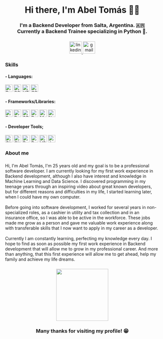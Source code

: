 <h1 align="center">Hi there, I'm Abel Tomás 👋😊</h1>

###

<h3 align="center">I'm a Backend Developer from Salta, Argentina. 🇦🇷<br>Currently a Backend Trainee specializing in Python 🐍.</h3>

###

<div align="center">
  <a href="https://www.linkedin.com/in/abel-tomas-romero/" target="_blank">
    <img src="https://img.shields.io/static/v1?message=LinkedIn&logo=linkedin&label=&color=0077B5&logoColor=white&labelColor=&style=for-the-badge" height="40" alt="linkedin logo"  />
  </a>
  <a href="mailto:abeltomasr98@gmail.com" target="_blank">
    <img src="https://img.shields.io/static/v1?message=Gmail&logo=gmail&label=&color=D14836&logoColor=white&labelColor=&style=for-the-badge" height="40" alt="gmail logo"  />
  </a>
</div>

###

<h3 align="left">Skills</h3>

<h4>- Languages:</h4>
<p>
    <img src="https://example.com/python-icon.png" alt="Python" width="24" height="24">
    <img src="https://example.com/sql-icon.png" alt="SQL" width="24" height="24">
    <img src="https://example.com/html-icon.png" alt="HTML" width="24" height="24">
    <img src="https://example.com/css-icon.png" alt="CSS" width="24" height="24">
</p>

<h4>- Frameworks/Libraries:</h4>
<p>
    <img src="https://example.com/fastapi-icon.png" alt="FastAPI" width="24" height="24">
    <img src="https://example.com/reflex-icon.png" alt="Reflex" width="24" height="24">
    <img src="https://example.com/sqlalchemy-icon.png" alt="SQLAlchemy" width="24" height="24">
    <img src="https://example.com/pandas-icon.png" alt="Pandas" width="24" height="24">
    <img src="https://example.com/matplotlib-icon.png" alt="Matplotlib" width="24" height="24">
    <img src="https://example.com/numpy-icon.png" alt="Numpy" width="24" height="24">
</p>

<h4>- Developer Tools;</h4>
<p>
    <img src="https://example.com/git-icon.png" alt="Git" width="24" height="24">
    <img src="https://example.com/github-icon.png" alt="GitHub" width="24" height="24">
    <img src="https://example.com/pytest-icon.png" alt="Pytest" width="24" height="24">
    <img src="https://example.com/bash-icon.png" alt="Bash" width="24" height="24">
    <img src="https://example.com/vscode-icon.png" alt="VSCode" width="24" height="24">
    <img src="https://example.com/jupyter-icon.png" alt="Jupyter Notebook" width="24" height="24">
</p>


###

<h3 align="left">About me</h3>

###

<p align="left">Hi, I'm Abel Tomás, I'm 25 years old and my goal is to be a professional software developer. I am currently looking for my first work experience in Backend development, although I also have interest and knowledge in Machine Learning and Data Science. I discovered programming in my teenage years through an inspiring video about great known developers, but for different reasons and difficulties in my life, I started learning later, when I could have my own computer.<br><br>Before going into software development, I worked for several years in non-specialized roles, as a cashier in utility and tax collection and in an insurance office, so I was able to be active in the workforce. These jobs made me grow as a person and gave me valuable work experience along with transferable skills that I now want to apply in my career as a developer.<br><br>Currently I am constantly learning, perfecting my knowledge every day. I hope to find as soon as possible my first work experience in Backend development that will allow me to grow in my professional career. And more than anything, that this first experience will allow me to get ahead, help my family and achieve my life dreams.</p>

###

<div align="center">
  <img height="170" src="https://i.pinimg.com/originals/da/30/17/da3017be8b91445fd97f9ee10cc1abdd.gif"  />
</div>

###

<h3 align="center">Many thanks for visiting my profile! 😁</h3>

###

